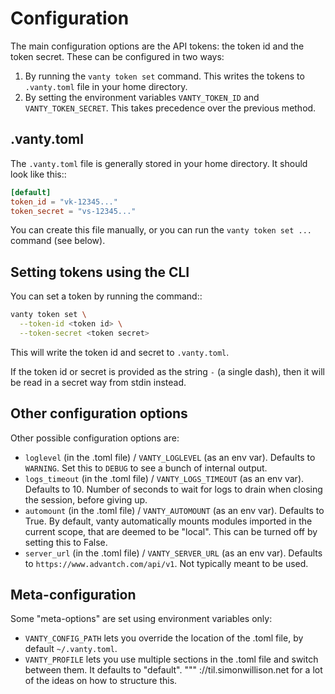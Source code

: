# Configuration


The main configuration options are the API tokens: the token id and the token secret.
These can be configured in two ways:

1. By running the ``vanty token set`` command.
   This writes the tokens to ``.vanty.toml`` file in your home directory.
2. By setting the environment variables ``VANTY_TOKEN_ID`` and ``VANTY_TOKEN_SECRET``.
   This takes precedence over the previous method.

.vanty.toml
---------------

The ``.vanty.toml`` file is generally stored in your home directory.
It should look like this::

```toml
[default]
token_id = "vk-12345..."
token_secret = "vs-12345..."
```

You can create this file manually, or you can run the ``vanty token set ...``
command (see below).

Setting tokens using the CLI
----------------------------

You can set a token by running the command::

```bash
vanty token set \
  --token-id <token id> \
  --token-secret <token secret>
```

This will write the token id and secret to ``.vanty.toml``.

If the token id or secret is provided as the string ``-`` (a single dash),
then it will be read in a secret way from stdin instead.

Other configuration options
---------------------------

Other possible configuration options are:

* ``loglevel`` (in the .toml file) / ``VANTY_LOGLEVEL`` (as an env var).
  Defaults to ``WARNING``.
  Set this to ``DEBUG`` to see a bunch of internal output.
* ``logs_timeout`` (in the .toml file) / ``VANTY_LOGS_TIMEOUT`` (as an env var).
  Defaults to 10.
  Number of seconds to wait for logs to drain when closing the session,
  before giving up.
* ``automount`` (in the .toml file) / ``VANTY_AUTOMOUNT`` (as an env var).
  Defaults to True.
  By default, vanty automatically mounts modules imported in the current scope, that
  are deemed to be "local". This can be turned off by setting this to False.
* ``server_url`` (in the .toml file) / ``VANTY_SERVER_URL`` (as an env var).
  Defaults to ``https://www.advantch.com/api/v1``.
  Not typically meant to be used.

Meta-configuration
------------------

Some "meta-options" are set using environment variables only:

* ``VANTY_CONFIG_PATH`` lets you override the location of the .toml file,
  by default ``~/.vanty.toml``.
* ``VANTY_PROFILE`` lets you use multiple sections in the .toml file
  and switch between them. It defaults to "default".
"""
://til.simonwillison.net for a lot of the ideas on how to structure this.
